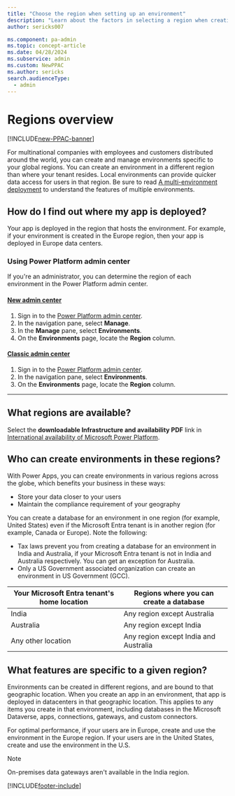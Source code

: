 ```yaml
---
title: "Choose the region when setting up an environment"
description: "Learn about the factors in selecting a region when creating a new environment in Microsoft Power Platform admin center."
author: sericks007

ms.component: pa-admin
ms.topic: concept-article
ms.date: 04/28/2024
ms.subservice: admin
ms.custom: NewPPAC
ms.author: sericks
search.audienceType: 
  - admin
---
```

# Regions overview 

[!INCLUDE[new-PPAC-banner](~/includes/new-PPAC-banner.md)]

For multinational companies with employees and customers distributed around the world, you can create and manage environments specific to your global regions. You can create an environment in a different region than where your tenant resides. Local environments can provide quicker data access for users in that region. Be sure to read [A multi-environment deployment](multiple-online-environments-tenants.md#a-multi-environment-deployment) to understand the features of multiple environments.  

## How do I find out where my app is deployed?

Your app is deployed in the region that hosts the environment. For example, if your environment is created in the Europe region, then your app is deployed in Europe data centers.

### Using Power Platform admin center
If you're an administrator, you can determine the region of each environment in the Power Platform admin center.

#### [New admin center](#tab/new)
1. Sign in to the [Power Platform admin center](https://admin.powerplatform.microsoft.com/).
1. In the navigation pane, select **Manage**.
1. In the **Manage** pane, select **Environments**.
1. On the **Environments** page, locate the **Region** column.

#### [Classic admin center](#tab/classic)
1. Sign in to the [Power Platform admin center](https://admin.powerplatform.microsoft.com/).
1. In the navigation pane, select **Environments**.
1. On the **Environments** page, locate the **Region** column.
---

## What regions are available?

Select the **downloadable Infrastructure and availability PDF** link in [International availability of Microsoft Power Platform](../availability.md).

## Who can create environments in these regions?

With Power Apps, you can create environments in various regions across the globe, which benefits your business in these ways:

- Store your data closer to your users
- Maintain the compliance requirement of your geography

You can create a database for an environment in one region (for example, United States) even if the Microsoft Entra tenant is in another region (for example, Canada or Europe). Note the following:

- Tax laws prevent you from creating a database for an environment in India and Australia, if your Microsoft Entra tenant is not in India and Australia respectively. You can get an exception for Australia.
- Only a US Government associated organization can create an environment in US Government (GCC).

|Your Microsoft Entra tenant's home location  |Regions where you can create a database  |
|---------|---------|
|India     | Any region except Australia        |
|Australia     | Any region except India           |
|Any other location     | Any region except India and Australia           |


## What features are specific to a given region?

Environments can be created in different regions, and are bound to that geographic location. When you create an app in an environment, that app is deployed in datacenters in that geographic location. This applies to any items you create in that environment, including  databases in the Microsoft Dataverse, apps, connections, gateways, and custom connectors.

For optimal performance, if your users are in Europe, create and use the environment in the Europe region. If your users are in the United States, create and use the environment in the U.S.

> [!NOTE]
> On-premises data gateways aren't available in the India region.

[!INCLUDE[footer-include](../includes/footer-banner.md)]
